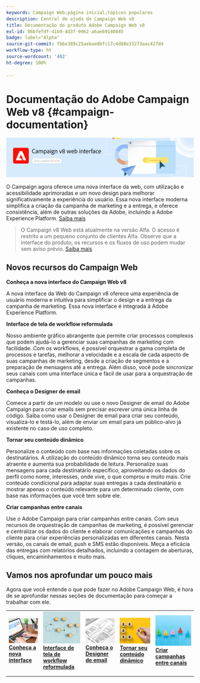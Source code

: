 ```yaml
---
keywords: Campaign Web;página inicial;tópicos populares
description: Central de ajuda do Campaign Web v8
title: Documentação do produto Adobe Campaign Web v8
exl-id: 86bfefdf-41b9-4d3f-9962-a6ae69140845
badge: label="Alpha"
source-git-commit: fb6e389c25aebae8bfc17c4d88e33273aac427dd
workflow-type: ht
source-wordcount: '482'
ht-degree: 100%

---
```


# Documentação do Adobe Campaign Web v8 {#campaign-documentation}

![](assets/do-not-localize/banner-documentationv8.png)

O Campaign agora oferece uma nova interface da web, com utilização e acessibilidade aprimoradas e um novo design para melhorar significativamente a experiência do usuário. Essa nova interface moderna simplifica a criação da campanha de marketing e a entrega, e oferece consistência, além de outras soluções da Adobe, incluindo a Adobe Experience Platform. [Saiba mais](get-started/get-started.md)

>O Campaign v8 Web está atualmente na versão Alfa. O acesso é restrito a um pequeno conjunto de clientes Alfa. Observe que a interface do produto, os recursos e os fluxos de uso podem mudar sem aviso prévio. [Saiba mais](rn/whats-new.md)

## Novos recursos do Campaign Web

**Conheça a nova interface do Campaign Web v8**

A nova interface da Web do Campaign v8 oferece uma experiência de usuário moderna e intuitiva para simplificar o design e a entrega da campanha de marketing. Essa nova interface é integrada à Adobe Experience Platform.

**Interface de tela de workflow reformulada**

Nosso ambiente gráfico abrangente que permite criar processos complexos que podem ajudá-lo a gerenciar suas campanhas de marketing com facilidade. Com os workflows, é possível orquestrar a gama completa de processos e tarefas, melhorar a velocidade e a escala de cada aspecto de suas campanhas de marketing, desde a criação de segmentos e a preparação de mensagens até a entrega. Além disso, você pode sincronizar seus canais com uma interface única e fácil de usar para a orquestração de campanhas.

**Conheça o Designer de email**

Comece a partir de um modelo ou use o novo Designer de email do Adobe Campaign para criar emails sem precisar escrever uma única linha de código. Saiba como usar o Designer de email para criar seu conteúdo, visualizá-lo e testá-lo, além de enviar um email para um público-alvo já existente no caso de uso completo.

**Tornar seu conteúdo dinâmico**

Personalize o conteúdo com base nas informações coletadas sobre os destinatários. A utilização do conteúdo dinâmico torna seu conteúdo mais atraente e aumenta sua probabilidade de leitura. Personalize suas mensagens para cada destinatário específico, aproveitando os dados do perfil como nome, interesses, onde vive, o que comprou e muito mais. Crie conteúdo condicional para adaptar suas entregas a cada destinatário e mostrar apenas o conteúdo relevante para um determinado cliente, com base nas informações que você tem sobre ele.

**Criar campanhas entre canais**

Use o Adobe Campaign para criar campanhas entre canais. Com seus recursos de orquestração de campanhas de marketing, é possível gerenciar e centralizar os dados do cliente e elaborar comunicações e campanhas do cliente para criar experiências personalizadas em diferentes canais. Nesta versão, os canais de email, push e SMS estão disponíveis. Meça a eficácia das entregas com relatórios detalhados, incluindo a contagem de aberturas, cliques, encaminhamentos e muito mais.

## Vamos nos aprofundar um pouco mais

Agora que você entende o que pode fazer no Adobe Campaign Web, é hora de se aprofundar nessas seções de documentação para começar a trabalhar com ele.

<table style="table-layout:fixed"><tr style="border: 0;">
<td>
<a href="get-started/user-interface.md">
<img alt="nova interface" src="assets/do-not-localize/menu-ui.jpeg">
</a>
<div><a href="get-started/user-interface.md"><strong>Conheça a nova interface</strong>
</div>
<p>
</td>
<td>
<a href="workflows/gs-workflows.md">
<img alt="Validação" src="assets/do-not-localize/menu-workflows.jpeg">
</a>
<div>
<a href="workflows/gs-workflows.md"><strong>Interface de tela de workflow reformulada</strong></a>
</div>
<p>
</td>
<td>
<a href="content/get-started-email-designer.md">
<img alt="Pouco frequente" src="assets/do-not-localize/menu-design.jpg">
</a>
<div>
<a href="content/get-started-email-designer.md"><strong>Conheça o Designer de email</strong></a>
</div>
<p></td>
<td>
<a href="personalization/gs-personalization.md">
<img alt="Públicos-alvo" src="assets/do-not-localize/menu-dynamic.jpg">
</a>
<div>
<a href="personalization/gs-personalization.md"><strong>Tornar seu conteúdo dinâmico</strong></a>
</div>
<p>
</td>
<td>
<a href="campaigns/gs-campaigns.md">
<img alt="Validação" src="assets/do-not-localize/menu-campaign.jpeg">
</a>
<div>
<a href="campaigns/gs-campaigns.md"><strong>Criar campanhas entre canais</strong></a>
</div>
<p>
</td>
</tr></table>

<!--
<table style="table-layout:fixed">
<tr style="border: 0;"><td width="30%"><a href="get-started/user-interface.md">
<img alt="new UI" src="assets/do-not-localize/menu-ui.jpeg" width="150px">
</a></td><td>Discover Campaign Web new user interface, latest improvements, key capabilities. Learn how to use them to build cross-channel campaigns for your audiences. With its user-friendly features, Campaign helps you streamline personalized cross-channel campaign creation process, drive results, and gain a competitive edge.</td></tr>
<tr style="border: 0;"><td width="30%"><a href="get-started/user-interface.md">
<img alt="new UI" src="assets/do-not-localize/menu-workflows.jpeg" width="150px">
</a></td><td>Our comprehensive graphical canvas makes it easy for you to design processes such as segmentation, campaign execution, and more. With this advanced tool at your fingertips, you can streamline your workflow and elevate your campaigns.</td></tr>
<tr style="border: 0;"><td width="30%"><a href="get-started/user-interface.md">
<img alt="new UI" src="assets/do-not-localize/menu-design.jpg" width="150px">
</a></td><td>Start from a template, or use Adobe Campaign's new Email Designer to create emails without having to write a single line of code. Learn how to use the Email Designer to create your content, preview and test it, and send an email to an existing audience in an end-to-end use case.</td></tr>
<tr style="border: 0;"><td width="30%"><a href="get-started/user-interface.md">
<img alt="new UI" src="assets/do-not-localize/menu-dynamic.jpg" width="150px">
</a></td><td>Create conditional content to define dynamic personalization based on the recipient's profile, automatically replacing text blocks and images when certain conditions are met. This feature can take your campaigns to new heights and deliver highly targeted, personalized experiences to your audience</td></tr>
<tr style="border: 0;"><td width="30%"><a href="get-started/user-interface.md">
<img alt="new UI" src="assets/do-not-localize/menu-campaign.jpeg" width="150px">
</a></td><td>Adobe Campaign capabilities help you manage centralized customer data, design customer communications and campaigns, and create personalized experiences across different channels: Email, Push and SMS.</td></tr>
</table>
-->









